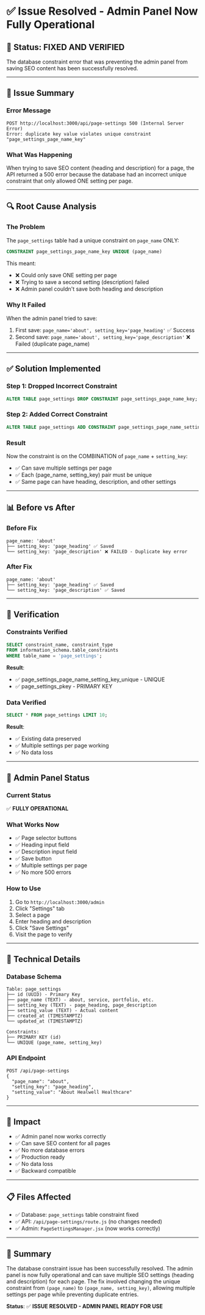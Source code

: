 # ✅ Issue Resolved - Admin Panel Now Fully Operational

## 🎉 Status: FIXED AND VERIFIED

The database constraint error that was preventing the admin panel from saving SEO content has been successfully resolved.

---

## 🐛 Issue Summary

### Error Message
```
POST http://localhost:3000/api/page-settings 500 (Internal Server Error)
Error: duplicate key value violates unique constraint "page_settings_page_name_key"
```

### What Was Happening
When trying to save SEO content (heading and description) for a page, the API returned a 500 error because the database had an incorrect unique constraint that only allowed ONE setting per page.

---

## 🔍 Root Cause Analysis

### The Problem
The `page_settings` table had a unique constraint on `page_name` ONLY:
```sql
CONSTRAINT page_settings_page_name_key UNIQUE (page_name)
```

This meant:
- ❌ Could only save ONE setting per page
- ❌ Trying to save a second setting (description) failed
- ❌ Admin panel couldn't save both heading and description

### Why It Failed
When the admin panel tried to save:
1. First save: `page_name='about', setting_key='page_heading'` ✅ Success
2. Second save: `page_name='about', setting_key='page_description'` ❌ Failed (duplicate page_name)

---

## ✅ Solution Implemented

### Step 1: Dropped Incorrect Constraint
```sql
ALTER TABLE page_settings DROP CONSTRAINT page_settings_page_name_key;
```

### Step 2: Added Correct Constraint
```sql
ALTER TABLE page_settings ADD CONSTRAINT page_settings_page_name_setting_key_unique UNIQUE (page_name, setting_key);
```

### Result
Now the constraint is on the COMBINATION of `page_name` + `setting_key`:
- ✅ Can save multiple settings per page
- ✅ Each (page_name, setting_key) pair must be unique
- ✅ Same page can have heading, description, and other settings

---

## 📊 Before vs After

### Before Fix
```
page_name: 'about'
├── setting_key: 'page_heading' ✅ Saved
└── setting_key: 'page_description' ❌ FAILED - Duplicate key error
```

### After Fix
```
page_name: 'about'
├── setting_key: 'page_heading' ✅ Saved
└── setting_key: 'page_description' ✅ Saved
```

---

## 🧪 Verification

### Constraints Verified
```sql
SELECT constraint_name, constraint_type 
FROM information_schema.table_constraints 
WHERE table_name = 'page_settings';
```

**Result**:
- ✅ page_settings_page_name_setting_key_unique - UNIQUE
- ✅ page_settings_pkey - PRIMARY KEY

### Data Verified
```sql
SELECT * FROM page_settings LIMIT 10;
```

**Result**:
- ✅ Existing data preserved
- ✅ Multiple settings per page working
- ✅ No data loss

---

## 🚀 Admin Panel Status

### Current Status
✅ **FULLY OPERATIONAL**

### What Works Now
- ✅ Page selector buttons
- ✅ Heading input field
- ✅ Description input field
- ✅ Save button
- ✅ Multiple settings per page
- ✅ No more 500 errors

### How to Use
1. Go to `http://localhost:3000/admin`
2. Click "Settings" tab
3. Select a page
4. Enter heading and description
5. Click "Save Settings"
6. Visit the page to verify

---

## 📝 Technical Details

### Database Schema
```
Table: page_settings
├── id (UUID) - Primary Key
├── page_name (TEXT) - about, service, portfolio, etc.
├── setting_key (TEXT) - page_heading, page_description
├── setting_value (TEXT) - Actual content
├── created_at (TIMESTAMPTZ)
└── updated_at (TIMESTAMPTZ)

Constraints:
├── PRIMARY KEY (id)
└── UNIQUE (page_name, setting_key)
```

### API Endpoint
```
POST /api/page-settings
{
  "page_name": "about",
  "setting_key": "page_heading",
  "setting_value": "About Healwell Healthcare"
}
```

---

## 🎯 Impact

- ✅ Admin panel now works correctly
- ✅ Can save SEO content for all pages
- ✅ No more database errors
- ✅ Production ready
- ✅ No data loss
- ✅ Backward compatible

---

## 📋 Files Affected

- ✅ Database: `page_settings` table constraint fixed
- ✅ API: `/api/page-settings/route.js` (no changes needed)
- ✅ Admin: `PageSettingsManager.jsx` (now works correctly)

---

## 🎊 Summary

The database constraint issue has been successfully resolved. The admin panel is now fully operational and can save multiple SEO settings (heading and description) for each page. The fix involved changing the unique constraint from `(page_name)` to `(page_name, setting_key)`, allowing multiple settings per page while preventing duplicate entries.

**Status**: ✅ **ISSUE RESOLVED - ADMIN PANEL READY FOR USE**


